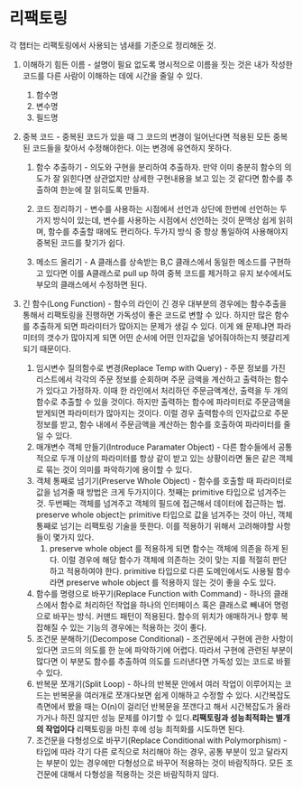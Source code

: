 # 리팩토링

각 챕터는 리팩토링에서 사용되는 냄새를 기준으로 정리해둔 것.

1. 이해하기 힘든 이름 - 설명이 필요 없도록 명시적으로 이름을 짓는 것은 내가 작성한 코드를 다른 사람이 이해하는 데에 시간을 줄일 수 있다.
   1. 함수명
   2. 변수명
   3. 필드명

2. 중복 코드 - 중복된 코드가 있을 때 그 코드의 변경이 일어난다면 적용된 모든 중복된 코드들을 찾아서 수정해야한다. 이는 변경에 유연하지 못하다.
   1. 함수 추출하기 - 의도와 구현을 분리하여 추출하자. 만약 이미 충분히 함수의 의도가 잘 읽힌다면 상관없지만 상세한 구현내용을 보고 있는 것 같다면 함수를 추출하여 한눈에 잘 읽히도록 만들자.

   2. 코드 정리하기 - 변수를 사용하는 시점에서 선언과 상단에 한번에 선언하는 두가지 방식이 있는데, 변수를 사용하는 시점에서 선언하는 것이 문맥상 쉽게 읽히며, 함수를 추출할 때에도 편리하다. 두가지 방식 중 항상 통일하여 사용해야지 중복된 코드를 찾기가 쉽다.

   3. 메소드 올리기 - A 클래스를 상속받는 B,C 클래스에서 동일한 메소드를 구현하고 있다면 이를 A클래스로 pull up 하여 중복 코드를 제거하고 유지 보수에서도 부모의 클래스에서 수정하면 된다.

3. 긴 함수(Long Function) - 함수의 라인이 긴 경우 대부분의 경우에는 함수추출을 통해서 리팩토링을 진행하면 가독성이 좋은 코드로 변할 수 있다. 하지만 많은 함수를 추출하게 되면 파라미터가 많아지는 문제가 생길 수 있다. 이게 왜 문제냐면 파라미터의 갯수가 많아지게 되면 어떤 순서에 어떤 인자값을 넣어줘야하는지 헷갈리게 되기 때문이다.
   1. 임시변수 질의함수로 변경(Replace Temp with Query) - 주문 정보를 가진 리스트에서 각각의 주문 정보를 순회하며 주문 금액을 계산하고 출력하는 함수가 있다고 가정하자. 이때 한 라인에서 처리하던 주문금액계산, 출력을 두 개의 함수로 추출할 수 있을 것이다. 하지만 출력하는 함수에 파라미터로 주문금액을 받게되면 파라미터가 많아지는 것이다. 이럴 경우 출력함수의 인자값으로 주문정보를 받고, 함수 내에서 주문금액을 계산하는 함수를 호출하여 파라미터를 줄일 수 있다.
   2. 매개변수 객체 만들기(Introduce Paramater Object) - 다른 함수들에서 공통적으로 두개 이상의 파라미터를 항상 같이 받고 있는 상황이라면 둘은 같은 객체로 묶는 것이 의미를 파악하기에 용이할 수 있다.
   3. 객체 통째로 넘기기(Preserve Whole Object) - 함수를 호출할 때 파라미터로 값을 넘겨줄 때 방법은 크게 두가지이다. 첫째는 primitive 타입으로 넘겨주는 것. 두번째는 객체를 넘겨주고 객체의 필드에 접근해서 데이터에 접근하는 법. preserve whole object는 primitive 타입으로 값을 넘겨주는 것이 아닌, 객체 통째로 넘기는 리팩토링 기술을 뜻한다. 이를 적용하기 위해서 고려해야할 사항들이 몇가지 있다. 
      1. preserve whole object 를 적용하게 되면 함수는 객체에 의존을 하게 된다. 이럴 경우에 해당 함수가 객체에 의존하는 것이 맞는 지를 적절히 판단하고 적용하여야 한다. primitive 타입으로 다른 도메인에서도 사용될 함수라면 preserve whole object 를 적용하지 않는 것이 좋을 수도 있다.
   4. 함수를 명령으로 바꾸기(Replace Function with Command) - 하나의 클래스에서 함수로 처리하던 작업을 하나의 인터페이스 혹은 클래스로 빼내어 명령으로 바꾸는 방식. 커맨드 패턴이 적용된다. 함수의 위치가 애매하거나 향후 복잡해질 수 있는 기능의 경우에는 적용하는 것이 좋다.
   5. 조건문 분해하기(Decompose Conditional) - 조건문에서 구현에 관한 사항이 있다면 코드의 의도를 한 눈에 파악하기에 어렵다. 따라서 구현에 관련된 부분이 많다면 이 부분도 함수를 추출하여 의도를 드러낸다면 가독성 있는 코드로 바뀔 수 있다.
   6. 반복문 쪼개기(Split Loop) - 하나의 반복문 안에서 여러 작업이 이루어지는 코드는 반복문을 여러개로 쪼개다보면 쉽게 이해하고 수정할 수 있다. 시간복잡도 측면에서 봤을 때는 O(n)이 걸리던 반복문을 쪼갠다고 해서 시간복잡도가 올라가거나 하진 않지만 성능 문제를 야기할 수 있다.**리팩토링과 성능최적화는 별개의 작업이다** 리팩토링을 마친 후에 성능 최적화를 시도하면 된다.
   7. 조건문을 다형성으로 바꾸기(Replace Conditional with Polymorphism) - 타입에 따라 각기 다른 로직으로 처리해야 하는 경우, 공통 부분이 있고 달라지는 부분이 있는 경우에만 다형성으로 바꾸어 적용하는 것이 바람직하다. 모든 조건문에 대해서 다형성을 적용하는 것은 바람직하지 않다.